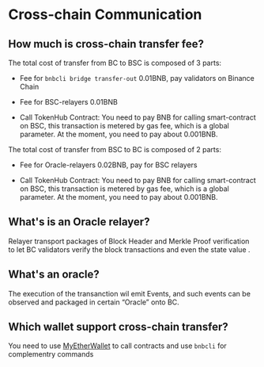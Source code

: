 # Cross-chain Communication

## How much is cross-chain transfer fee?

The total cost of transfer from BC to BSC is composed of 3 parts:

* Fee for `bnbcli bridge transfer-out` 0.01BNB,  pay validators on Binance Chain

* Fee for BSC-relayers 0.01BNB

* Call TokenHub Contract: You need to pay BNB for calling smart-contract on BSC, this transaction is metered by gas fee, which is a global parameter. At the moment, you need to pay about 0.001BNB.

The total cost of transfer from BSC to BC is composed of 2 parts:

* Fee for Oracle-relayers 0.02BNB, pay for BSC relayers

* Call TokenHub Contract: You need to pay BNB for calling smart-contract on BSC, this transaction is metered by gas fee, which is a global parameter. At the moment, you need to pay about 0.001BNB.

## What's is an Oracle relayer?

Relayer transport packages of Block Header and Merkle Proof verification to let BC validators verify the block transactions and even the state value .

## What's an oracle?

The execution of the transanction wil emit Events, and such events can be observed and packaged in certain “Oracle” onto BC.

## Which wallet support cross-chain transfer?

You need to use [MyEtherWallet]() to call contracts and use `bnbcli` for complementry commands
